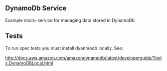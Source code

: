 ## DynamoDb Service
Example micro-service for managing data stored in DynamoDb

## Tests

To run spec tests you must install dyanmodb locally. See:

http://docs.aws.amazon.com/amazondynamodb/latest/developerguide/Tools.DynamoDBLocal.html
